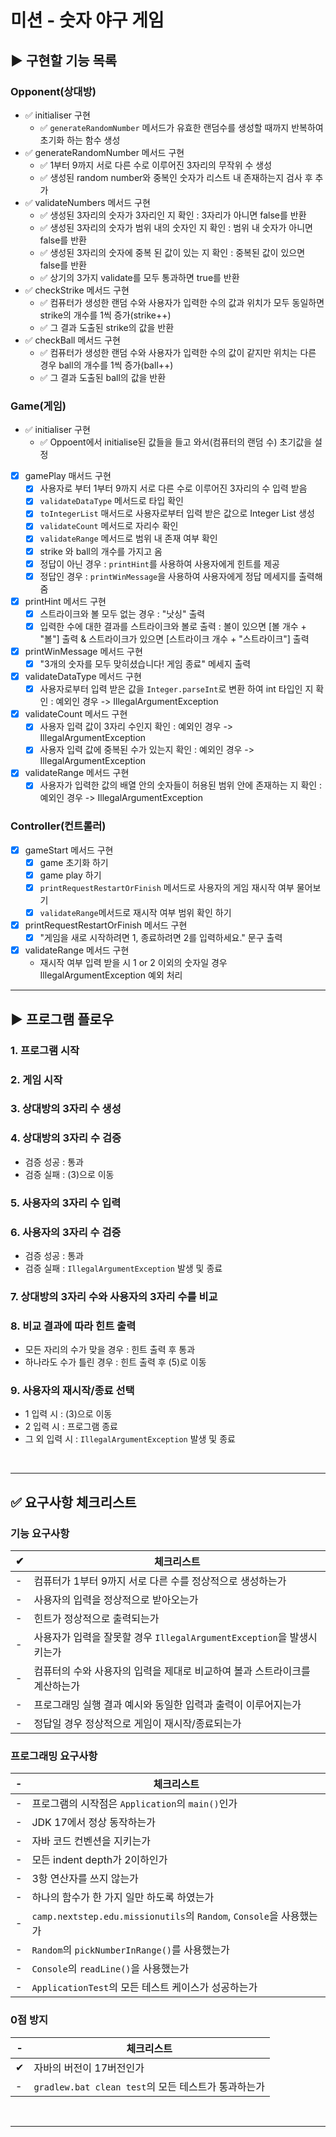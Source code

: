 # 미션 - 숫자 야구 게임

## ▶️ 구현할 기능 목록

### Opponent(상대방)
- ✅ initialiser 구현
  - ✅ `generateRandomNumber` 메서드가 유효한 랜덤수를 생성할 때까지 반복하여 초기화 하는 함수 생성
- ✅ generateRandomNumber 메서드 구현
  - ✅ 1부터 9까지 서로 다른 수로 이루어진 3자리의 무작위 수 생성
  - ✅ 생성된 random number와 중복인 숫자가 리스트 내 존재하는지 검사 후 추가
- ✅ validateNumbers 메서드 구현
  - ✅ 생성된 3자리의 숫자가 3자리인 지 확인 : 3자리가 아니면 false를 반환
  - ✅ 생성된 3자리의 숫자가 범위 내의 숫자인 지 확인 : 범위 내 숫자가 아니면 false를 반환
  - ✅ 생성된 3자리의 숫자에 중복 된 값이 있는 지 확인 : 중복된 값이 있으면 false를 반환
  - ✅ 상기의 3가지 validate를 모두 통과하면 true를 반환
- ✅ checkStrike 메서드 구현
  - ✅ 컴퓨터가 생성한 랜덤 수와 사용자가 입력한 수의 값과 위치가 모두 동일하면 strike의 개수를 1씩 증가(strike++)
  - ✅ 그 결과 도출된 strike의 값을 반환
- ✅ checkBall 메서드 구현
  - ✅ 컴퓨터가 생성한 랜덤 수와 사용자가 입력한 수의 값이 같지만 위치는 다른 경우 ball의 개수를 1씩 증가(ball++)
  - ✅ 그 결과 도출된 ball의 값을 반환

### Game(게임)
- ✅ initialiser 구현
  - ✅ Oppoent에서 initialise된 값들을 들고 와서(컴퓨터의 랜덤 수) 초기값을 설정
- [x] gamePlay 매서드 구현
  - [x] 사용자로 부터 1부터 9까지 서로 다른 수로 이루어진 3자리의 수 입력 받음
  - [x] `validateDataType` 메서드로 타입 확인
  - [x] `toIntegerList` 매서드로 사용자로부터 입력 받은 값으로 Integer List 생성
  - [x] `validateCount` 메서드로 자리수 확인
  - [x] `validateRange` 메서드로 범위 내 존재 여부 확인
  - [x] strike 와 ball의 개수를 가지고 옴
  - [x] 정답이 아닌 경우 : `printHint`를 사용하여 사용자에게 힌트를 제공
  - [x] 정답인 경우 : `printWinMessage`을 사용하여 사용자에게 정답 메세지를 출력해줌
- [x] printHint 메서드 구현
  - [x] 스트라이크와 볼 모두 없는 경우 : "낫싱" 출력
  - [x] 입력한 수에 대한 결과를 스트라이크와 볼로 출력 : 볼이 있으면 [볼 개수 + "볼"] 출력 & 스트라이크가 있으면 [스트라이크 개수 + "스트라이크"] 출력
- [x] printWinMessage 메서드 구현
  - [x] "3개의 숫자를 모두 맞히셨습니다! 게임 종료" 메세지 출력
- [x] validateDataType 메서드 구현
  - [x] 사용자로부터 입력 받은 값을 `Integer.parseInt`로 변환 하여 int 타입인 지 확인 : 예외인 경우 -> IllegalArgumentException
- [x] validateCount 메서드 구현
  - [x] 사용자 입력 값이 3자리 수인지 확인 : 예외인 경우 -> IllegalArgumentException
  - [x] 사용자 입력 값에 중복된 수가 있는지 확인 : 예외인 경우 -> IllegalArgumentException
- [x] validateRange 메서드 구현
  - [x] 사용자가 입력한 값의 배열 안의 숫자들이 허용된 범위 안에 존재하는 지 확인 : 예외인 경우 -> IllegalArgumentException

### Controller(컨트롤러)
- [x] gameStart 메서드 구현
  - [x] game 초기화 하기
  - [x] game play 하기
  - [x] `printRequestRestartOrFinish` 메서드로 사용자의 게임 재시작 여부 물어보기
  - [x] `validateRange`메서드로 재시작 여부 범위 확인 하기
- [x] printRequestRestartOrFinish 메서드 구현
  - [x] "게임을 새로 시작하려면 1, 종료하려면 2를 입력하세요." 문구 출력
- [x] validateRange 메서드 구현
  - 재시작 여부 입력 받을 시 1 or 2 이외의 숫자일 경우 IllegalArgumentException 예외 처리

---

## ▶️ 프로그램 플로우

### 1. 프로그램 시작
### 2. 게임 시작
### 3. 상대방의 3자리 수 생성
### 4. 상대방의 3자리 수 검증
- 검증 성공 : 통과
- 검증 실패 : (3)으로 이동
### 5. 사용자의 3자리 수 입력
### 6. 사용자의 3자리 수 검증
- 검증 성공 : 통과
- 검증 실패 : `IllegalArgumentException` 발생 및 종료
### 7. 상대방의 3자리 수와 사용자의 3자리 수를 비교
### 8. 비교 결과에 따라 힌트 출력
- 모든 자리의 수가 맞을 경우 : 힌트 출력 후 통과
- 하나라도 수가 틀린 경우 : 힌트 출력 후 (5)로 이동
### 9. 사용자의 재시작/종료 선택
- 1 입력 시 : (3)으로 이동
- 2 입력 시 : 프로그램 종료
- 그 외 입력 시 : `IllegalArgumentException` 발생 및 종료

<br>

---

## ✅ 요구사항 체크리스트

### 기능 요구사항
|✔|체크리스트|
|-|---|
|-|컴퓨터가 1부터 9까지 서로 다른 수를 정상적으로 생성하는가|
|-|사용자의 입력을 정상적으로 받아오는가|
|-|힌트가 정상적으로 출력되는가|
|-|사용자가 입력을 잘못할 경우 `IllegalArgumentException`을 발생시키는가|
|-|컴퓨터의 수와 사용자의 입력을 제대로 비교하여 볼과 스트라이크를 계산하는가|
|-|프로그래밍 실행 결과 예시와 동일한 입력과 출력이 이루어지는가|
|-|정답일 경우 정상적으로 게임이 재시작/종료되는가|

### 프로그래밍 요구사항
|-| 체크리스트                                                        |
|-|--------------------------------------------------------------|
|-| 프로그램의 시작점은 `Application`의 `main()`인가                         |
|-| JDK 17에서 정상 동작하는가                                            |
|-| 자바 코드 컨벤션을 지키는가                                              |
|-| 모든 indent depth가 2이하인가                                       |
|-| 3항 연산자를 쓰지 않는가                                               |
|-| 하나의 함수가 한 가지 일만 하도록 하였는가                                     |
|-| `camp.nextstep.edu.missionutils`의 `Random`, `Console`을 사용했는가 |
|-| `Random`의 `pickNumberInRange()`를 사용했는가                       |
|-| `Console`의 `readLine()`을 사용했는가                               |
|-| `ApplicationTest`의 모든 테스트 케이스가 성공하는가                         |

### 0점 방지
|-| 체크리스트                                   |
|-|-----------------------------------------|
|✔| 자바의 버전이 17버전인가                           |
|-| `gradlew.bat clean test`의 모든 테스트가 통과하는가 |

<br>

---